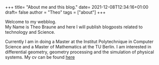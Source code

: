 +++
title= "About me and this blog."
date= 2021-12-08T12:34:16+01:00
draft= false
author = "Theo"
tags = ["about"]
+++


Welcome to my webblog.<br>  My Name is Theo Braune and here I will publish blogposts related to technology and Science.

Currently I am in doing a Master at the Institut Polytechnique in Computer Science and a Master of Mathematics at the TU Berlin. I am interested in differential geometry, geometry processing and the simulation of physical systems. 
My cv can be found <a href = "../..cv_theo_braune_english_scientific.pdf"> here </a> 

